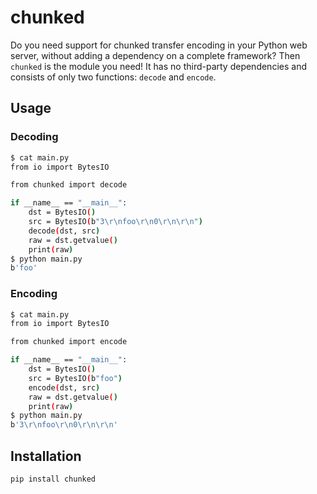 # chunked

Do you need support for chunked transfer encoding in your Python web server,
without adding a dependency on a complete framework? Then `chunked` is
the module you need! It has no third-party dependencies and consists of only
two functions: `decode` and `encode`.

## Usage

### Decoding

```sh
$ cat main.py
from io import BytesIO

from chunked import decode

if __name__ == "__main__":
    dst = BytesIO()
    src = BytesIO(b"3\r\nfoo\r\n0\r\n\r\n")
    decode(dst, src)
    raw = dst.getvalue()
    print(raw)
$ python main.py
b'foo'
```

### Encoding

```sh
$ cat main.py
from io import BytesIO

from chunked import encode

if __name__ == "__main__":
    dst = BytesIO()
    src = BytesIO(b"foo")
    encode(dst, src)
    raw = dst.getvalue()
    print(raw)
$ python main.py
b'3\r\nfoo\r\n0\r\n\r\n'
```

## Installation

```sh
pip install chunked
```
